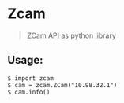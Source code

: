 # Zcam

> ZCam API as python library

## Usage:
```
$ import zcam
$ cam = zcam.ZCam("10.98.32.1")
$ cam.info()
```
